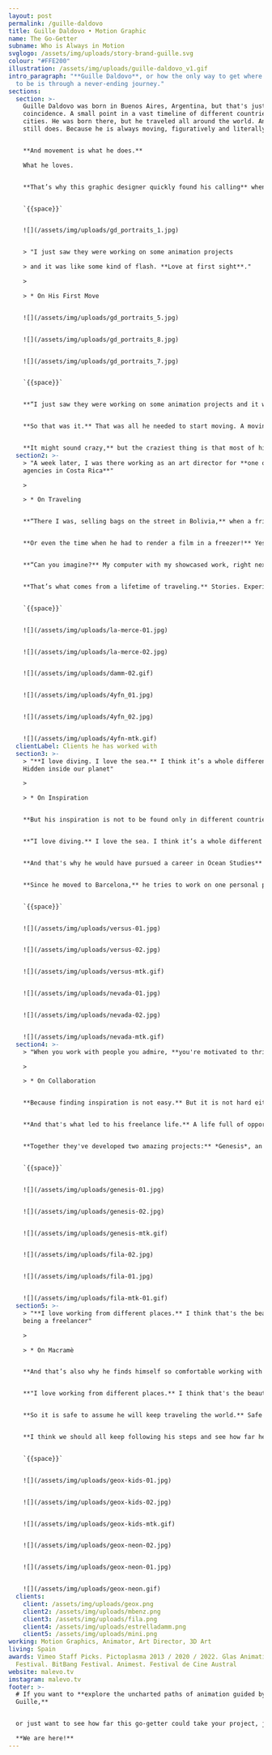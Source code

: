 ```yaml
---
layout: post
permalink: /guille-daldovo
title: Guille Daldovo • Motion Graphic
name: The Go-Getter
subname: Who is Always in Motion
svglogo: /assets/img/uploads/story-brand-guille.svg
colour: "#FFE200"
illustration: /assets/img/uploads/guille-daldovo_v1.gif
intro_paragraph: "**Guille Daldovo**, or how the only way to get where you want
  to be is through a never-ending journey."
sections:
  section: >-
    Guille Daldovo was born in Buenos Aires, Argentina, but that's just a
    coincidence. A small point in a vast timeline of different countries and
    cities. He was born there, but he traveled all around the world. And he
    still does. Because he is always moving, figuratively and literally. 


    **And movement is what he does.**

    What he loves.


    **That’s why this graphic designer quickly found his calling** when he first started working at an animation studio, while still in college. He realized animation was his thing and focused on making things move. And that’s the perfect metaphor for his entire life. That’s what rules every single one of his choices.


    `{{space}}`


    ![](/assets/img/uploads/gd_portraits_1.jpg)


    > "I just saw they were working on some animation projects

    > and it was like some kind of flash. **Love at first sight**."

    >

    > * On His First Move


    ![](/assets/img/uploads/gd_portraits_5.jpg)


    ![](/assets/img/uploads/gd_portraits_8.jpg)


    ![](/assets/img/uploads/gd_portraits_7.jpg)


    `{{space}}`


    **“I just saw they were working on some animation projects and it was like some kind of flash.** Love at first sight.”


    **So that was it.** That was all he needed to start moving. A moving story that took him almost everywhere. Like in 2006 when he left his job and college and set sail on a quest that took him from Argentina to Costa Rica, stopping in every single country in between.


    **It might sound crazy,** but the craziest thing is that most of his life and groundbreaking opportunities came from traveling.
  section2: >-
    > "A week later, I was there working as an art director for **one of the top
    agencies in Costa Rica**"

    >

    > * On Traveling


    **“There I was, selling bags on the street in Bolivia,** when a friend called me and said: Come to Costa Rica; I have a job for you. My answer: give me a week to figure it out. A week later, I was there working as an art director for one of the top agencies in Costa Rica”. 


    **Or even the time when he had to render a film in a freezer!** Yes, exactly what it sounds like. He was showcasing an animated movie at a well-known festival, and it was so heavy that his computer kept overheating repeatedly. So he put it in the freezer to keep it cool and get the film rendered. 


    **“Can you imagine?** My computer with my showcased work, right next to the beer that was going to be served during the opening”.


    **That’s what comes from a lifetime of traveling.** Stories. Experiences. And that’s what Guille is full of. That’s why he has this ability to tell stories, to engage with the viewers. Because this go-getter works hard for his dreams, but he travels even harder. And one might say traveling is what inspires him, what creates all these different and incredible scenarios that get straight from his head to the screen.


    `{{space}}`


    ![](/assets/img/uploads/la-merce-01.jpg)


    ![](/assets/img/uploads/la-merce-02.jpg)


    ![](/assets/img/uploads/damm-02.gif)


    ![](/assets/img/uploads/4yfn_01.jpg)


    ![](/assets/img/uploads/4yfn_02.jpg)


    ![](/assets/img/uploads/4yfn-mtk.gif)
  clientLabel: Clients he has worked with
  section3: >-
    > "**I love diving. I love the sea.** I think it’s a whole different planet.
    Hidden inside our planet"

    >

    > * On Inspiration


    **But his inspiration is not to be found only in different countries' soils.** He goes deeper than that. Literally. He finds most of his inspiration below mother earth. That’s why he loves diving. The undersea world has a unique beauty and charm for him. 


    **“I love diving.** I love the sea. I think it’s a whole different planet. Hidden inside our planet.”


    **And that's why he would have pursued a career in Ocean Studies** if he hadn't been a Graphic Designer and Animator. He loves the water. And water is part of his life. He finds himself comfortable there, like every single morning when he wakes up at 6 am to swim 2000 meters. That changes his mornings. That set the perfect mood to start his day. That inspires him on a regular basis. And that helps him work on personal projects when he has the time. 


    **Since he moved to Barcelona,** he tries to work on one personal project a year. And he does so. Personal projects that aren't just in his portfolio. Those are the base of all his art-based work. Of all his festival entries. Like his project “*Nevada*”, a short animated film based on the classic (and world-famous) Argentinian graphic novel “*El Eternauta*” by Héctor Germán Oesterheld and Francisco Solano López.


    `{{space}}`


    ![](/assets/img/uploads/versus-01.jpg)


    ![](/assets/img/uploads/versus-02.jpg)


    ![](/assets/img/uploads/versus-mtk.gif)


    ![](/assets/img/uploads/nevada-01.jpg)


    ![](/assets/img/uploads/nevada-02.jpg)


    ![](/assets/img/uploads/nevada-mtk.gif)
  section4: >-
    > "When you work with people you admire, **you're motivated to thrive**"

    >

    > * On Collaboration


    **Because finding inspiration is not easy.** But it is not hard either for a person who is used to looking for new pathways all the time.


    **And that's what led to his freelance life.** A life full of opportunities, and risks, of course. But a life full of freedom. Freedom to do, to try, to move around. And that's what Guille's career is all about. Freedom. Movement. Taking risks. And that's why a freelance life suits him so well. A freelance life that lets him collaborate with friends on different projects. Inspiring them and also being inspired by them. Like both times he worked with Francisco Miranda.


    **Together they've developed two amazing projects:** *Genesis*, an animated short film that won the 4th Pictoplasma Residency Award in 2013, and *Fila* by Jay Funk, a powerful TVC combining animation, motion graphics, and illustration with actual film footage.


    `{{space}}`


    ![](/assets/img/uploads/genesis-01.jpg)


    ![](/assets/img/uploads/genesis-02.jpg)


    ![](/assets/img/uploads/genesis-mtk.gif)


    ![](/assets/img/uploads/fila-02.jpg)


    ![](/assets/img/uploads/fila-01.jpg)


    ![](/assets/img/uploads/fila-mtk-01.gif)
  section5: >-
    > "**I love working from different places.** I think that's the beauty of
    being a freelancer"

    >

    > * On Macramè


    **And that’s also why he finds himself so comfortable working with Macramè as well.** It’s where he found a way of thinking and doing that lets him combine both his passions: animation and traveling.


    **"I love working from different places.** I think that's the beauty of being a freelancer. That’s the beauty of collaborating with Macramé. I can work from anywhere, anytime. I even worked for Macramé when I was in Thailand. And that’s awesome!"


    **So it is safe to assume he will keep traveling the world.** Safe to assume that he will keep enjoying his freelance life and making the most out of every project and journey. What it’s not so safe to assume is if he will ever get to his dream destination: Antarctica.


    **I think we should all keep following his steps and see how far he can go.**


    `{{space}}`


    ![](/assets/img/uploads/geox-kids-01.jpg)


    ![](/assets/img/uploads/geox-kids-02.jpg)


    ![](/assets/img/uploads/geox-kids-mtk.gif)


    ![](/assets/img/uploads/geox-neon-02.jpg)


    ![](/assets/img/uploads/geox-neon-01.jpg)


    ![](/assets/img/uploads/geox-neon.gif)
  clients:
    client: /assets/img/uploads/geox.png
    client2: /assets/img/uploads/mbenz.png
    client3: /assets/img/uploads/fila.png
    client4: /assets/img/uploads/estrelladamm.png
    client5: /assets/img/uploads/mini.png
working: Motion Graphics, Animator, Art Director, 3D Art
living: Spain
awards: Vimeo Staff Picks. Pictoplasma 2013 / 2020 / 2022. Glas Animation
  Festival. BitBang Festival. Animest. Festival de Cine Austral
website: malevo.tv
imstagram: malevo.tv
footer: >-
  # If you want to **explore the uncharted paths of animation guided by
  Guille,** 


  or just want to see how far this go-getter could take your project, just say the word.\

  **We are here!**
---
```

